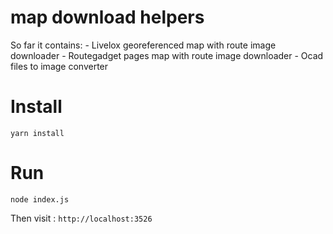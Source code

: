 # map download helpers

So far it contains:
    - Livelox georeferenced map with route image downloader 
    - Routegadget pages map with route image downloader
    - Ocad files to image converter

# Install

`yarn install`

# Run

`node index.js`

Then visit : `http://localhost:3526`
